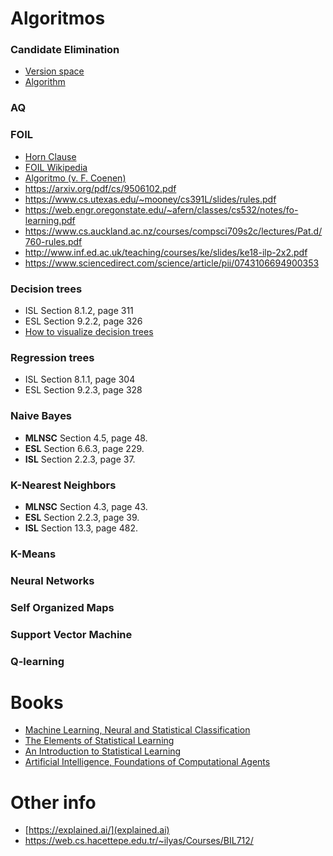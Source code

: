 # Algoritmos

### Candidate Elimination

- [Version space](https://artint.info/html/ArtInt_192.html)
- [Algorithm](https://artint.info/html/ArtInt_193.html)

### AQ

### FOIL

- [Horn Clause](https://en.wikipedia.org/wiki/Horn_clause)
- [FOIL Wikipedia](https://en.wikipedia.org/wiki/First-order_inductive_learner)
- [Algoritmo (v. F. Coenen)](http://cgi.csc.liv.ac.uk/~frans/KDD/Software/FOIL_PRM_CPAR/foil.html)
- https://arxiv.org/pdf/cs/9506102.pdf
- https://www.cs.utexas.edu/~mooney/cs391L/slides/rules.pdf
- https://web.engr.oregonstate.edu/~afern/classes/cs532/notes/fo-learning.pdf
- https://www.cs.auckland.ac.nz/courses/compsci709s2c/lectures/Pat.d/760-rules.pdf
- http://www.inf.ed.ac.uk/teaching/courses/ke/slides/ke18-ilp-2x2.pdf
- https://www.sciencedirect.com/science/article/pii/0743106694900353

### Decision trees

- ISL Section 8.1.2, page 311
- ESL Section 9.2.2, page 326
- [How to visualize decision trees](https://explained.ai/decision-tree-viz/index.html)

### Regression trees

- ISL Section 8.1.1, page 304
- ESL Section 9.2.3, page 328

### Naive Bayes

- **MLNSC** Section 4.5, page 48.
- **ESL** Section 6.6.3, page 229.
- **ISL** Section 2.2.3, page 37.

### K-Nearest Neighbors

- **MLNSC** Section 4.3, page 43.
- **ESL** Section 2.2.3, page 39.
- **ISL** Section 13.3, page 482.

### K-Means

### Neural Networks

### Self Organized Maps

### Support Vector Machine

### Q-learning



# Books

- [Machine Learning, Neural and Statistical Classification](http://www1.maths.leeds.ac.uk/~charles/statlog/whole.pdf) 
- [The Elements of Statistical Learning](http://web.stanford.edu/~hastie/ElemStatLearn/) 
- [An Introduction to Statistical Learning](http://www-bcf.usc.edu/~gareth/ISL/) 
- [Artificial Intelligence, Foundations of Computational Agents](https://artint.info/2e/html/ArtInt2e.html)

# Other info
- [https://explained.ai/](explained.ai)
- https://web.cs.hacettepe.edu.tr/~ilyas/Courses/BIL712/

